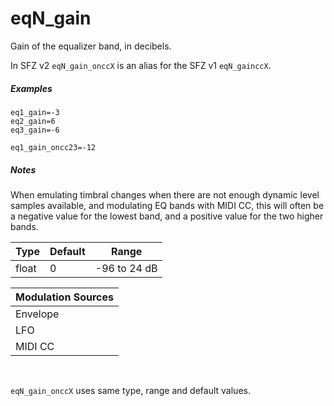 ---
---
# eqN_gain

Gain of the equalizer band, in decibels.

In SFZ v2 `eqN_gain_onccX` is an alias for the SFZ v1 `eqN_gainccX`.

##### Examples

```
eq1_gain=-3
eq2_gain=6
eq3_gain=-6

eq1_gain_oncc23=-12
```
##### Notes

When emulating timbral changes when there are not enough dynamic level samples
available, and modulating EQ bands with MIDI CC, this will often be a negative
value for the lowest band, and a positive value for the two higher bands.

| Type  | Default | Range        |
| ---   | ---     | ---          |
| float | 0       | -96 to 24 dB |

| Modulation Sources
|           ---
| Envelope | ✓ |
| LFO      | ✓ |
| MIDI CC  | ✓ | eqN_gain_onccX

<br>

`eqN_gain_onccX` uses same type, range and default values.
